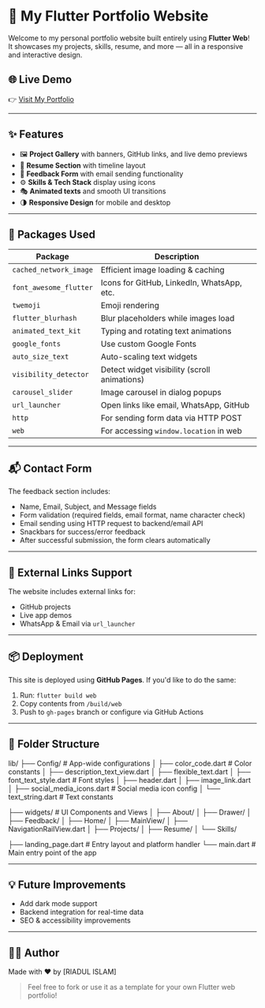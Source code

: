 # 🚀 My Flutter Portfolio Website

Welcome to my personal portfolio website built entirely using **Flutter Web**!  
It showcases my projects, skills, resume, and more — all in a responsive and interactive design.

## 🌐 Live Demo

👉 [Visit My Portfolio](https://github.com/riadulIslam008?tab=repositories) 

---

## ✨ Features

- 🖼️ **Project Gallery** with banners, GitHub links, and live demo previews  
- 🧾 **Resume Section** with timeline layout  
- 💬 **Feedback Form** with email sending functionality  
- ⚙️ **Skills & Tech Stack** display using icons  
- 🎭 **Animated texts** and smooth UI transitions  
- 🌗 **Responsive Design** for mobile and desktop

---

## 🧰 Packages Used

| Package                  | Description                                   |
|--------------------------|-----------------------------------------------|
| `cached_network_image`   | Efficient image loading & caching             |
| `font_awesome_flutter`   | Icons for GitHub, LinkedIn, WhatsApp, etc.    |
| `twemoji`                | Emoji rendering                               |
| `flutter_blurhash`       | Blur placeholders while images load           |
| `animated_text_kit`      | Typing and rotating text animations           |
| `google_fonts`           | Use custom Google Fonts                       |
| `auto_size_text`         | Auto-scaling text widgets                     |
| `visibility_detector`    | Detect widget visibility (scroll animations)  |
| `carousel_slider`        | Image carousel in dialog popups               |
| `url_launcher`           | Open links like email, WhatsApp, GitHub       |
| `http`                   | For sending form data via HTTP POST           |
| `web`                    | For accessing `window.location` in web        |

---

## 📬 Contact Form

The feedback section includes:

- Name, Email, Subject, and Message fields
- Form validation (required fields, email format, name character check)
- Email sending using HTTP request to backend/email API
- Snackbars for success/error feedback
- After successful submission, the form clears automatically

---

## 🔗 External Links Support

The website includes external links for:

- GitHub projects
- Live app demos
- WhatsApp & Email via `url_launcher`

---

## 📦 Deployment

This site is deployed using **GitHub Pages**. If you'd like to do the same:

1. Run: `flutter build web`
2. Copy contents from `/build/web`
3. Push to `gh-pages` branch or configure via GitHub Actions

---

## 📁 Folder Structure

lib/
├── Config/ # App-wide configurations
│ ├── color_code.dart # Color constants
│ ├── description_text_view.dart
│ ├── flexible_text.dart
│ ├── font_text_style.dart # Font styles
│ ├── header.dart
│ ├── image_link.dart
│ ├── social_media_icons.dart # Social media icon config
│ └── text_string.dart # Text constants

├── widgets/ # UI Components and Views
│ ├── About/
│ ├── Drawer/
│ ├── Feedback/
│ ├── Home/
│ ├── MainView/
│ ├── NavigationRailView.dart
│ ├── Projects/
│ ├── Resume/
│ └── Skills/

├── landing_page.dart # Entry layout and platform handler
└── main.dart # Main entry point of the app


---

## 💡 Future Improvements

- Add dark mode support
- Backend integration for real-time data
- SEO & accessibility improvements

---

## 🧑‍💻 Author

Made with ❤️ by [RIADUL ISLAM]

> Feel free to fork or use it as a template for your own Flutter web portfolio!
